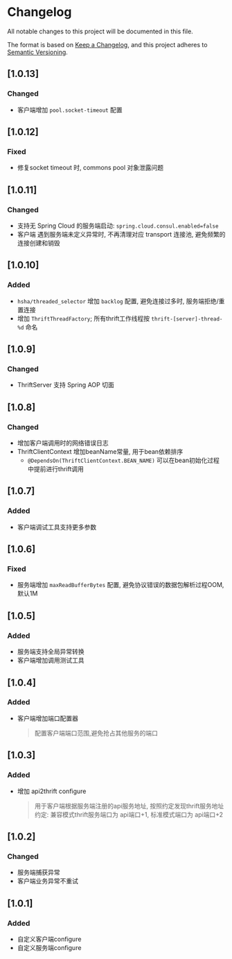 # Changelog

All notable changes to this project will be documented in this file.

The format is based on [Keep a Changelog](https://keepachangelog.com/en/1.0.0/), and this project adheres
to [Semantic Versioning](https://semver.org/spec/v2.0.0.html).

## [1.0.13]

### Changed

- 客户端增加 `pool.socket-timeout` 配置

## [1.0.12]

### Fixed

- 修复socket timeout 时, commons pool 对象泄露问题

## [1.0.11]

### Changed

- 支持无 Spring Cloud 的服务端启动: `spring.cloud.consul.enabled=false`
- 客户端 遇到服务端未定义异常时, 不再清理对应 transport 连接池, 避免频繁的连接创建和销毁

## [1.0.10]

### Added

- `hsha/threaded_selector` 增加 `backlog` 配置, 避免连接过多时, 服务端拒绝/重置连接
- 增加 `ThriftThreadFactory`; 所有thrift工作线程按 `thrift-[server]-thread-%d` 命名

## [1.0.9]

### Changed

- ThriftServer 支持 Spring AOP 切面

## [1.0.8]

### Changed

- 增加客户端调用时的网络错误日志
- ThriftClientContext 增加beanName常量, 用于bean依赖排序
    - `@DependsOn(ThriftClientContext.BEAN_NAME)` 可以在bean初始化过程中提前进行thrift调用

## [1.0.7]

### Added

- 客户端调试工具支持更多参数

## [1.0.6]

### Fixed

- 服务端增加 `maxReadBufferBytes` 配置, 避免协议错误的数据包解析过程OOM, 默认1M

## [1.0.5]

### Added

- 服务端支持全局异常转换
- 客户端增加调用测试工具

## [1.0.4]

### Added

- 客户端增加端口配置器
  > 配置客户端端口范围,避免抢占其他服务的端口

## [1.0.3]

### Added

- 增加 api2thrift configure
  > 用于客户端根据服务端注册的api服务地址, 按照约定发现thrift服务地址
  > 约定: 兼容模式thrift服务端口为 api端口+1, 标准模式端口为 api端口+2

## [1.0.2]

### Changed

- 服务端捕获异常
- 客户端业务异常不重试

## [1.0.1]

### Added

- 自定义客户端configure
- 自定义服务端configure
